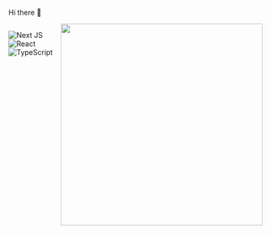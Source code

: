 
 <!--
 <img src="https://capsule-render.vercel.app/api?type=waving&color=gradient&height=70&section=header&customColorList=15" width=100% />
 -->
 Hi there 👋
<div style="display: flex;  ;">
 
![Next JS](https://img.shields.io/badge/Nextjs-black?style=for-the-badge&logo=next.js&logoColor=white&style=Flat)
![React](https://img.shields.io/badge/React-%2361DAFB.svg?style=for-the-badge&logo=react&logoColor=white&style=Flat)
![TypeScript](https://img.shields.io/badge/TypeScript-%23007ACC.svg?style=for-the-badge&logo=typescript&logoColor=white&style=Flat)

  <a href="https://www.gitanimals.org/en_US?utm_medium=image&utm_source=anhyeryeon2&utm_content=farm">
    <img src="https://render.gitanimals.org/farms/anhyeryeon2" width="400"/>
  </a>
<!--   <img src="https://github-readme-stats.vercel.app/api?username=anhyeryeon2&count_private=true&show_icons=true&theme=buefy&hide=stars,contribs" width="400"/>
 -->
</div>
